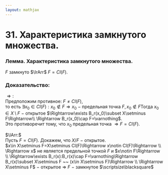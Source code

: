 ```yaml
---  
layout: mathjax  
---  
```

  
# 31. Характеристика замкнутого множества.  
  
### Лемма. Характеристика замкнутого множества.  
$F$ замкнуто $\lrArr$ $F=Cl(F)$.  
  
### Доказательство:  
$\Rightarrow:$  
Предположим противное: $F\neq Cl(F),$  
то есть $\exists x_0\in Cl(F):x_0\not\in F\Rightarrow x_0~-~$предельная точка $F,x_0\notin F$Тогда $x_0\in X\setminus F~-~$открытое $\Rightarrow\exists B_r(x_0)\subset X\setminus F\Rightarrow\\  
\Rightarrow B_r(x_0)\cap F=\varnothing$.  
Это противоречит тому, что $x_0$ предельная точка $\Rightarrow F = Cl(F)$.  
  
$\lArr:$  
Пусть $F= Cl(F)$. Докажем, что $X/F~-~$открытое.  
$x\in X\setminus F=X\setminus Cl(F)\Rightarrow x\notin Cl(F)\Rightarrow  
\\  
\Rightarrow x$ не является предельной точкой $F$ и $x\notin F\Rightarrow  
\\  
\Rightarrow\exists B_r(x):B_r(x)\cap F=\varnothing\Rightarrow B_r(x)\subset X\setminus F ~~ (x\in X\setminus F)\Rightarrow  
\\  
\Rightarrow X\setminus F$ $-$ открытое $\Rightarrow$ $F~-~$замкнутое  $\scriptsize\blacksquare$  

